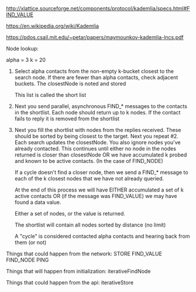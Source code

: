 http://xlattice.sourceforge.net/components/protocol/kademlia/specs.html#FIND_VALUE

https://en.wikipedia.org/wiki/Kademlia

https://pdos.csail.mit.edu/~petar/papers/maymounkov-kademlia-lncs.pdf

Node lookup:

alpha = 3
k = 20

1. Select alpha contacts from the non-empty k-bucket closest to the search node.
   If there are fewer than alpha contacts, check adjacent buckets.
   The closestNode is noted and stored

   This list is called the short list

2. Next you send parallel, asynchronous FIND_* messages to the contacts in the shortlist.
   Each node should return up to k nodes. If the contact fails to reply it is
   removed from the shortlist

3. Next you fill the shortlist with nodes from the replies received. These should be
   sorted by being closest to the target. Next you repeat #2. Each search updates the closestNode.
   You also ignore nodes you've already contacted. This continues until either
   no node in the nodes returned is closer than closestNode OR we have accumulated
   k probed and known to be active contacts. (In the case of FIND_NODE)

   If a cycle doesn't find a closer node, then we send a FIND_* message to each
   of the k closest nodes that we have not already queried.

   At the end of this process we will have EITHER accumulated a set of k active
   contacts OR (if the message was FIND_VALUE) we may have found a data value.

   Either a set of nodes, or the value is returned.

   The shortlist will contain all nodes sorted by distance (no limit)

   A "cycle" is considered contacted alpha contacts and hearing back from them (or not)


Things that could happen from the network:
    STORE
    FIND_VALUE
    FIND_NODE
    PING

Things that will happen from initialization:
    iterativeFindNode

Things that could happen from the api:
    iterativeStore

